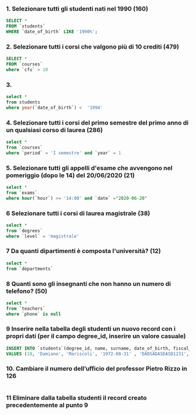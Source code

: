 ### 1. Selezionare tutti gli studenti nati nel 1990 (160)

```SQL
SELECT * 
FROM `students`
WHERE `date_of_birth` LIKE '1990%';
```

### 2. Selezionare tutti i corsi che valgono più di 10 crediti (479)

```SQL
SELECT * 
FROM `courses`
where `cfu` > 10
```

### 3.

```SQL
select *
from students
where year(`date_of_birth`) <  '1994'
```


### 4. Selezionare tutti i corsi del primo semestre del primo anno di un qualsiasi corso di laurea (286)

```SQL
select *
from `courses`
where `period` = 'I semestre' and `year` = 1
```

### 5. Selezionare tutti gli appelli d'esame che avvengono nel pomeriggio (dopo le 14) del 20/06/2020 (21)

```SQL
select *
from `exams`
where hour(`hour`) >= '14:00' and `date` ="2020-06-20"
```

 
### 6  Selezionare tutti i corsi di laurea magistrale (38)
```SQL
select *
from `degrees`
where `level` = 'magistrale'
```


### 7 Da quanti dipartimenti è composta l'università? (12)
```SQL
select *
from `departments`

```



### 8 Quanti sono gli insegnanti che non hanno un numero di telefono? (50)
```SQL
select *
from `teachers`
where `phone` is null

```



### 9 Inserire nella tabella degli studenti un nuovo record con i propri dati (per il campo degree_id, inserire un valore casuale)

```SQL
INSERT INTO `students`(degree_id, name, surname, date_of_birth, fiscal_code, enrolment_date, registration_number, email)
VALUES (18, 'Damiano', 'Mariscoli', '1972-08-31' , 'DADSADASDASD1231', '2019-04-16', 672344, 'daibnib@gmail.com' );
```



### 10. Cambiare il numero dell’ufficio del professor Pietro Rizzo in 126

```SQL

```


### 11 Eliminare dalla tabella studenti il record creato precedentemente al punto 9

```SQL

```



